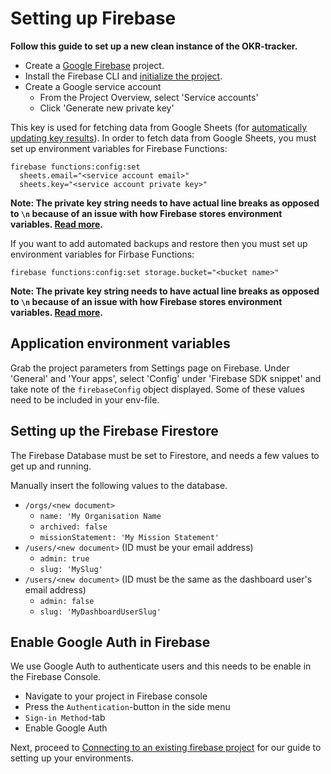 # Setting up Firebase

**Follow this guide to set up a new clean instance of the OKR-tracker.**

- Create a [Google Firebase](https://firebase.google.com) project.
- Install the Firebase CLI and [initialize the project](https://firebase.google.com/docs/cli).
- Create a Google service account
  - From the Project Overview, select 'Service accounts'
  - Click 'Generate new private key'

This key is used for fetching data from Google Sheets (for [automatically updating key results](automatically-updating-key-results.md)). In order to fetch data from Google Sheets, you must set up environment variables for Firebase Functions:

```
firebase functions:config:set
  sheets.email="<service account email>"
  sheets.key="<service account private key>"
```

**Note: The private key string needs to have actual line breaks as opposed to `\n` because of an issue with how Firebase stores environment variables. [Read more](https://github.com/firebase/firebase-tools/issues/371).**

If you want to add automated backups and restore then you must set up environment variables for Firbase Functions:

```
firebase functions:config:set storage.bucket="<bucket name>"
```

**Note: The private key string needs to have actual line breaks as opposed to `\n` because of an issue with how Firebase stores environment variables. [Read more](https://github.com/firebase/firebase-tools/issues/371).**

## Application environment variables

Grab the project parameters from Settings page on Firebase. Under 'General' and 'Your apps', select 'Config' under 'Firebase SDK snippet' and take note of the `firebaseConfig` object displayed. Some of these values need to be included in your env-file.

## Setting up the Firebase Firestore

The Firebase Database must be set to Firestore, and needs a few values to get up and running.

Manually insert the following values to the database.

- `/orgs/<new document>`
  - `name: 'My Organisation Name`
  - `archived: false`
  - `missionStatement: 'My Mission Statement'`
- `/users/<new document>` (ID must be your email address)
  - `admin: true`
  - `slug: 'MySlug'`
- `/users/<new document>` (ID must be the same as the dashboard user's email address)
  - `admin: false`
  - `slug: 'MyDashboardUserSlug'`

## Enable Google Auth in Firebase

We use Google Auth to authenticate users and this needs to be enable in the Firebase Console.

- Navigate to your project in Firebase console
- Press the `Authentication`-button in the side menu
- `Sign-in Method`-tab
- Enable Google Auth

Next, proceed to [Connecting to an existing firebase project](connecting-to-existing-firebase.md) for our guide to setting up your environments.
